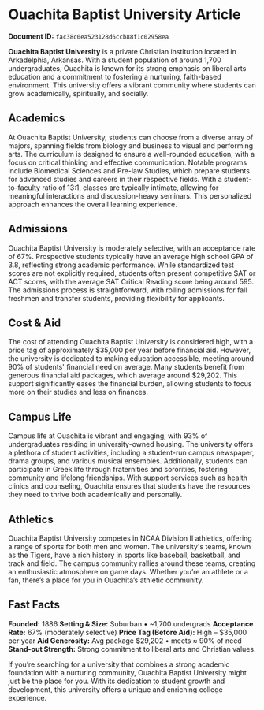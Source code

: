 # Ouachita Baptist University Article

**Document ID:** `fac38c0ea523128d6ccb88f1c02958ea`

**Ouachita Baptist University** is a private Christian institution located in Arkadelphia, Arkansas. With a student population of around 1,700 undergraduates, Ouachita is known for its strong emphasis on liberal arts education and a commitment to fostering a nurturing, faith-based environment. This university offers a vibrant community where students can grow academically, spiritually, and socially.

## Academics

At Ouachita Baptist University, students can choose from a diverse array of majors, spanning fields from biology and business to visual and performing arts. The curriculum is designed to ensure a well-rounded education, with a focus on critical thinking and effective communication. Notable programs include Biomedical Sciences and Pre-law Studies, which prepare students for advanced studies and careers in their respective fields. With a student-to-faculty ratio of 13:1, classes are typically intimate, allowing for meaningful interactions and discussion-heavy seminars. This personalized approach enhances the overall learning experience.

## Admissions

Ouachita Baptist University is moderately selective, with an acceptance rate of 67%. Prospective students typically have an average high school GPA of 3.8, reflecting strong academic performance. While standardized test scores are not explicitly required, students often present competitive SAT or ACT scores, with the average SAT Critical Reading score being around 595. The admissions process is straightforward, with rolling admissions for fall freshmen and transfer students, providing flexibility for applicants.

## Cost & Aid

The cost of attending Ouachita Baptist University is considered high, with a price tag of approximately $35,000 per year before financial aid. However, the university is dedicated to making education accessible, meeting around 90% of students' financial need on average. Many students benefit from generous financial aid packages, which average around $29,202. This support significantly eases the financial burden, allowing students to focus more on their studies and less on finances.

## Campus Life

Campus life at Ouachita is vibrant and engaging, with 93% of undergraduates residing in university-owned housing. The university offers a plethora of student activities, including a student-run campus newspaper, drama groups, and various musical ensembles. Additionally, students can participate in Greek life through fraternities and sororities, fostering community and lifelong friendships. With support services such as health clinics and counseling, Ouachita ensures that students have the resources they need to thrive both academically and personally.

## Athletics

Ouachita Baptist University competes in NCAA Division II athletics, offering a range of sports for both men and women. The university's teams, known as the Tigers, have a rich history in sports like baseball, basketball, and track and field. The campus community rallies around these teams, creating an enthusiastic atmosphere on game days. Whether you’re an athlete or a fan, there’s a place for you in Ouachita’s athletic community.

## Fast Facts
**Founded:** 1886
**Setting & Size:** Suburban • ~1,700 undergrads
**Acceptance Rate:** 67% (moderately selective)
**Price Tag (Before Aid):** High – $35,000 per year
**Aid Generosity:** Avg package $29,202 • meets ≈ 90% of need
**Stand-out Strength:** Strong commitment to liberal arts and Christian values.

If you’re searching for a university that combines a strong academic foundation with a nurturing community, Ouachita Baptist University might just be the place for you. With its dedication to student growth and development, this university offers a unique and enriching college experience.
